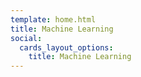 ```yaml
---
template: home.html
title: Machine Learning
social:
  cards_layout_options:
    title: Machine Learning
---
```

